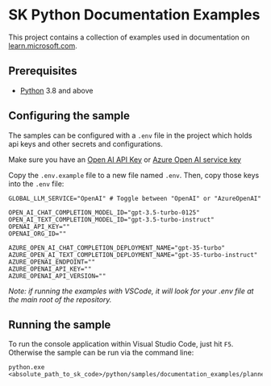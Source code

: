 # SK Python Documentation Examples

This project contains a collection of examples used in documentation on [learn.microsoft.com](https://learn.microsoft.com/en-us/semantic-kernel/).

## Prerequisites

- [Python](https://www.python.org/downloads/) 3.8 and above

## Configuring the sample

The samples can be configured with a `.env` file in the project which holds api keys and other secrets and configurations.

Make sure you have an
[Open AI API Key](https://platform.openai.com) or
[Azure Open AI service key](https://azure.microsoft.com/en-us/products/ai-services/openai-service)

Copy the `.env.example` file to a new file named `.env`. Then, copy those keys into the `.env` file:

```
GLOBAL_LLM_SERVICE="OpenAI" # Toggle between "OpenAI" or "AzureOpenAI"

OPEN_AI_CHAT_COMPLETION_MODEL_ID="gpt-3.5-turbo-0125"
OPEN_AI_TEXT_COMPLETION_MODEL_ID="gpt-3.5-turbo-instruct"
OPENAI_API_KEY=""
OPENAI_ORG_ID=""

AZURE_OPEN_AI_CHAT_COMPLETION_DEPLOYMENT_NAME="gpt-35-turbo"
AZURE_OPEN_AI_TEXT_COMPLETION_DEPLOYMENT_NAME="gpt-35-turbo-instruct"
AZURE_OPENAI_ENDPOINT=""
AZURE_OPENAI_API_KEY=""
AZURE_OPENAI_API_VERSION=""
```

_Note: if running the examples with VSCode, it will look for your .env file at the main root of the repository._

## Running the sample

To run the console application within Visual Studio Code, just hit `F5`.
Otherwise the sample can be run via the command line:

```
python.exe <absolute_path_to_sk_code>/python/samples/documentation_examples/planner.py
```
